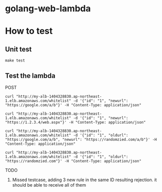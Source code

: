 # golang-web-lambda

# How to test

## Unit test

```
make test
```

## Test the lambda
POST

```
curl "http://my-alb-1404328830.ap-northeast-1.elb.amazonaws.com/whitelist" -d '{"id": "1", "newurl": "https://google.com/a/b"}' -H "Content-Type: application/json"
```

```
curl "http://my-alb-1404328830.ap-northeast-1.elb.amazonaws.com/whitelist" -d '{"id": "1", "newurl": "https://1.2.3.4/web.aspx"}' -H "Content-Type: application/json"
```

```
curl "http://my-alb-1404328830.ap-northeast-1.elb.amazonaws.com/whitelist" -d '{"id": "1", "oldurl": "https://google.com/a/b", "newurl": "https://randomzied.com/a/b"}' -H "Content-Type: application/json"
```

```
curl "http://my-alb-1404328830.ap-northeast-1.elb.amazonaws.com/whitelist" -d '{"id": "1", "oldurl": "https://randomzied.com"}' -H "Content-Type: application/json"
```

TODO
1. Missed testcase, adding 3 new rule in the same ID resulting rejection. it should be able to receive all of them